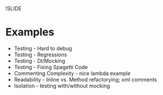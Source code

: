 !SLIDE 
# Examples #

* Testing - Hard to debug
* Testing - Regressions
* Testing - DI/Mocking
* Testing - Fixing Spagetti Code
* Commenting Complexity - nice lambda example
* Readability - Inline vs. Method refactorying; xml comments
* Isolation - testing with/without mocking
